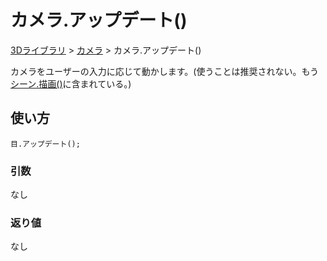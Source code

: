 # カメラ.アップデート()

[3Dライブラリ](/lib/3d/3d) > [カメラ](/lib/3d/camera) > カメラ.アップデート()

カメラをユーザーの入力に応じて動かします。(使うことは推奨されない。もう[シーン.描画()](/lib/3d/draw)に含まれている。)

## 使い方

```
目.アップデート();
```

### 引数

なし

### 返り値

なし